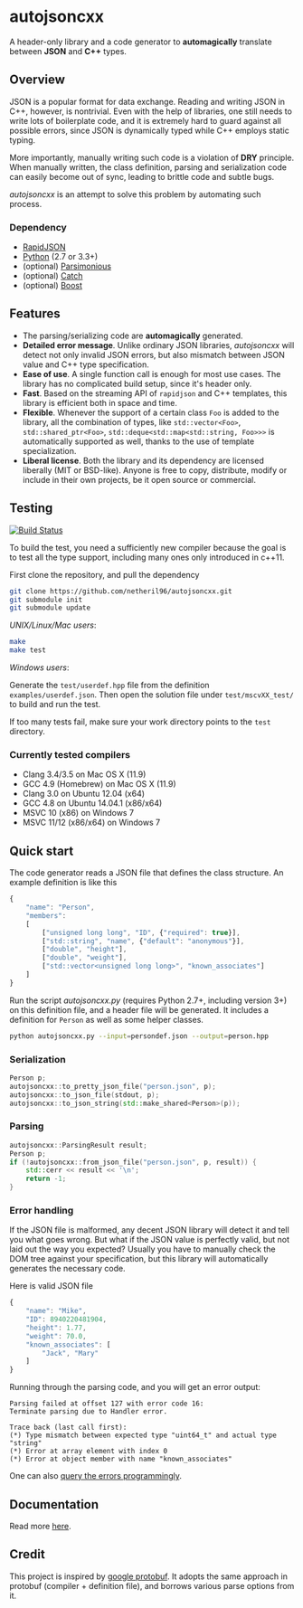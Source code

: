 # autojsoncxx

A header-only library and a code generator to **automagically** translate between **JSON** and **C++** types.

## Overview

JSON is a popular format for data exchange. Reading and writing JSON in C++, however, is nontrivial. Even with the help of libraries, one still needs to write lots of boilerplate code, and it is extremely hard to guard against all possible errors, since JSON is dynamically typed while C++ employs static typing.

More importantly, manually writing such code is a violation of **DRY** principle. When manually written, the class definition, parsing and serialization code can easily become out of sync, leading to brittle code and subtle bugs.

*autojsoncxx* is an attempt to solve this problem by automating such process.

### Dependency

* [RapidJSON](https://github.com/miloyip/rapidjson)
* [Python](https://www.python.org) (2.7 or 3.3+)
* (optional) [Parsimonious](https://github.com/erikrose/parsimonious)
* (optional) [Catch](https://github.com/philsquared/Catch)
* (optional) [Boost](http://www.boost.org)

## Features

* The parsing/serializing code are **automagically** generated.
* **Detailed error message**. Unlike ordinary JSON libraries, *autojsoncxx* will detect not only invalid JSON errors, but also mismatch between JSON value and C++ type specification.
* **Ease of use**. A single function call is enough for most use cases. The library has no complicated build setup, since it's header only.
* **Fast**. Based on the streaming API of `rapidjson` and C++ templates, this library is efficient both in space and time.
* **Flexible**. Whenever the support of a certain class `Foo` is added to the library, all the combination of types, like `std::vector<Foo>`, `std::shared_ptr<Foo>`, `std::deque<std::map<std::string, Foo>>>` is automatically supported as well, thanks to the use of template specialization.
* **Liberal license**. Both the library and its dependency are licensed liberally (MIT or BSD-like). Anyone is free to copy, distribute, modify or include in their own projects, be it open source or commercial.

## Testing

[![Build Status](https://travis-ci.org/netheril96/autojsoncxx.svg?branch=master)](https://travis-ci.org/netheril96/autojsoncxx)

To build the test, you need a sufficiently new compiler because the goal is to test all the type support, including many ones only introduced in c++11.

First clone the repository, and pull the dependency

```bash
git clone https://github.com/netheril96/autojsoncxx.git
git submodule init
git submodule update
```

*UNIX/Linux/Mac users*:

```bash
make
make test
```

*Windows users*:

Generate the `test/userdef.hpp` file from the definition `examples/userdef.json`. Then open the solution file under `test/mscvXX_test/` to build and run the test.

If too many tests fail, make sure your work directory points to the `test` directory.

### Currently tested compilers

* Clang 3.4/3.5 on Mac OS X (11.9)
* GCC 4.9 (Homebrew) on Mac OS X (11.9)
* Clang 3.0 on Ubuntu 12.04 (x64)
* GCC 4.8 on Ubuntu 14.04.1 (x86/x64)
* MSVC 10 (x86) on Windows 7
* MSVC 11/12 (x86/x64) on Windows 7

## Quick start

The code generator reads a JSON file that defines the class structure. An example definition is like this
```javascript
{
    "name": "Person",
    "members":
    [
        ["unsigned long long", "ID", {"required": true}],
        ["std::string", "name", {"default": "anonymous"}],
        ["double", "height"],
        ["double", "weight"],
        ["std::vector<unsigned long long>", "known_associates"]
    ]
}
```

Run the script *autojsoncxx.py* (requires Python 2.7+, including version 3+) on this definition file, and a header file will be generated. It includes a definition for `Person` as well as some helper classes.

```bash
python autojsoncxx.py --input=persondef.json --output=person.hpp
```

### Serialization

```c++
Person p;
autojsoncxx::to_pretty_json_file("person.json", p);
autojsoncxx::to_json_file(stdout, p);
autojsoncxx::to_json_string(std::make_shared<Person>(p));
```

### Parsing

```c++
autojsoncxx::ParsingResult result;
Person p;
if (!autojsoncxx::from_json_file("person.json", p, result)) {
    std::cerr << result << '\n';
    return -1;
}
```

### Error handling

If the JSON file is malformed, any decent JSON library will detect it and tell you what goes wrong. But what if the JSON value is perfectly valid, but not laid out the way you expected? Usually you have to manually check the DOM tree against your specification, but this library will automatically generates the necessary code.

Here is valid JSON file

```javascript
{
    "name": "Mike",
    "ID": 8940220481904,
    "height": 1.77,
    "weight": 70.0,
    "known_associates": [
        "Jack", "Mary"
    ]
}
```

Running through the parsing code, and you will get an error output:

```
Parsing failed at offset 127 with error code 16:
Terminate parsing due to Handler error.

Trace back (last call first):
(*) Type mismatch between expected type "uint64_t" and actual type "string"
(*) Error at array element with index 0
(*) Error at object member with name "known_associates"
```

One can also [query the errors programmingly](https://netheril96.github.io/autojsoncxx/user_guide/error_handling/).

## Documentation

Read more [here](https://netheril96.github.io/autojsoncxx/tutorial).

## Credit

This project is inspired by [google protobuf](https://developers.google.com/protocol-buffers/). It adopts the same approach in protobuf (compiler + definition file), and borrows various parse options from it.
